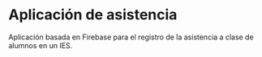 Aplicación de asistencia
========================

Aplicación basada en Firebase para el registro de la asistencia a clase de alumnos en un IES.